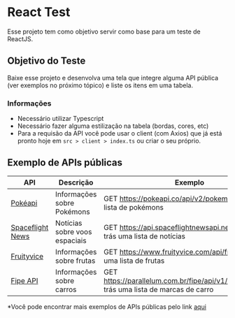 # React Test

Esse projeto tem como objetivo servir como base para um teste de ReactJS.

## Objetivo do Teste

Baixe esse projeto e desenvolva uma tela que integre alguma API pública (ver exemplos no próximo tópico) e liste os itens em uma tabela.

### Informações

- Necessário utilizar Typescript
- Necessário fazer alguma estilização na tabela (bordas, cores, etc)
- Para a requisão da API você pode usar o client (com Axios) que já está pronto hoje em `src > client > index.ts` ou criar o seu próprio.


## Exemplo de APIs públicas

API | Descrição | Exemplo |
|---|---|---|
| [Pokéapi](https://pokeapi.co) | Informações sobre Pokémons | GET https://pokeapi.co/api/v2/pokemon trás uma lista de pokémons|
| [Spaceflight News](https://api.spaceflightnewsapi.net/v4/docs/#/articles/articles_list) | Notícias sobre voos espaciais | GET https://api.spaceflightnewsapi.net/v4/articles trás uma lista de notícias|
| [Fruityvice](https://www.fruityvice.com/) | Informações sobre frutas | GET https://www.fruityvice.com/api/fruit/all trás uma lista de frutas|
| [Fipe API](https://deividfortuna.github.io/fipe/) | Informações sobre carros | GET https://parallelum.com.br/fipe/api/v1/carros/marcas trás uma lista de marcas de carro|

*Você pode encontrar mais exemplos de APIs públicas pelo link [aqui](https://github.com/public-apis/public-apis/blob/master/README.md)
